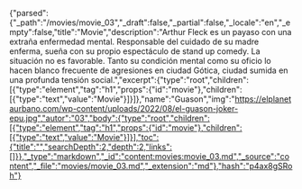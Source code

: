 {"parsed":{"_path":"/movies/movie_03","_draft":false,"_partial":false,"_locale":"en","_empty":false,"title":"Movie","description":"Arthur Fleck es un payaso con una extraña enfermedad mental. Responsable del cuidado de su madre enferma, sueña con su propio espectáculo de stand up comedy. La situación no es favorable. Tanto su condición mental como su oficio lo hacen blanco frecuente de agresiones en ciudad Gótica, ciudad sumida en una profunda tensión social.","excerpt":{"type":"root","children":[{"type":"element","tag":"h1","props":{"id":"movie"},"children":[{"type":"text","value":"Movie"}]}]},"name":"Guason","img":"https://elplanetaurbano.com/wp-content/uploads/2022/08/el-guason-joker-epu.jpg","autor":"03","body":{"type":"root","children":[{"type":"element","tag":"h1","props":{"id":"movie"},"children":[{"type":"text","value":"Movie"}]}],"toc":{"title":"","searchDepth":2,"depth":2,"links":[]}},"_type":"markdown","_id":"content:movies:movie_03.md","_source":"content","_file":"movies/movie_03.md","_extension":"md"},"hash":"p4ax8gSRoh"}